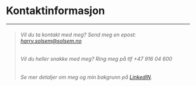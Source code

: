﻿# Kontaktinformasjon

***

>###### Vil du ta kontakt med meg? Send meg en epost: <harry.solsem@solsem.no>
>###### Vil du heller snakke med meg? Ring meg på tlf +47 916 04 600
>###### Se mer detaljer om meg og min bakgrunn på [LinkedIN](https://bit.ly/solsemlinkedin).